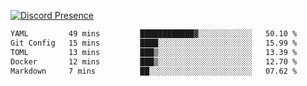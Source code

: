 [![Discord Presence](https://lanyard.cnrad.dev/api/689805100331696149)](https://discord.com/users/689805100331696149)

<!--START_SECTION:waka-->

```txt
YAML         49 mins         ████████████▓░░░░░░░░░░░░   50.10 %
Git Config   15 mins         ████░░░░░░░░░░░░░░░░░░░░░   15.99 %
TOML         13 mins         ███▒░░░░░░░░░░░░░░░░░░░░░   13.39 %
Docker       12 mins         ███▒░░░░░░░░░░░░░░░░░░░░░   12.70 %
Markdown     7 mins          ██░░░░░░░░░░░░░░░░░░░░░░░   07.62 %
```

<!--END_SECTION:waka-->
<img src="https://hit.yhype.me/github/profile?user_id=53441990" alt="">
